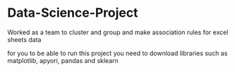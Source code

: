 # Data-Science-Project
Worked as a team to cluster and group and make association rules for excel sheets data

for you to be able to run this project you need to download libraries such as matplotlib, apyori, pandas and sklearn
